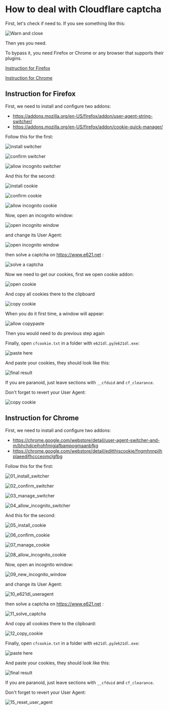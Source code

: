 # How to deal with Cloudflare captcha

First, let's check if need to. If you see something like this:

![Warn and close](pics/00_wild_cloudflare.png)

Then yes you need.

To bypass it, you need Firefox or Chrome or any browser that supports their plugins.

[Instruction for Firefox](#instruction-for-firefox)

[Instruction for Chrome](#instruction-for-chrome)

## Instruction for Firefox

First, we need to install and configure two addons:

* https://addons.mozilla.org/en-US/firefox/addon/user-agent-string-switcher/
* https://addons.mozilla.org/en-US/firefox/addon/cookie-quick-manager/

Follow this for the first:

![install switcher](pics/firefoxpix/01_install_switcher.png)

![confirm switcher](pics/firefoxpix/02_confirm_switcher.png)

![allow incognito switcher](pics/firefoxpix/03_allow_incognito_switcher.png)



And this for the second:



![install cookie](pics/firefoxpix/04_install_cookie.png)

![confirm cookie](pics/firefoxpix/05_confirm_cookie.png)

![allow incognito cookie](pics/firefoxpix/06_allow_incognito_cookie.png)



Now, open an incognito window:

![open incognito window](pics/firefoxpix/07_new_incognito_window.png)



and change its User Agent:

![open incognito window](pics/firefoxpix/08_e621dl_useragent.png)

then solve a captcha on https://www.e621.net :

![solve a captcha](pics/firefoxpix/09_solve_captcha.png)

Now we need to get our cookies, first we open cookie addon:

![open cookie](pics/firefoxpix/10_open_cookie.png)

And copy all cookies there to the clipboard

![copy cookie](pics/firefoxpix/11_copy_cookie.png)

When you do it first time, a window will appear:

![allow copypaste](pics/firefoxpix/12_allow_copypaste.png)

Then you would need to do previous step again

Finally, open `cfcookie.txt` in a folder with `e621dl.py`/`e621dl.exe`:

![paste here](pics/13_paste_here.png)

And paste your cookies, they should look like this:

![final result](pics/14_final_result.png)

If you are paranoid, just leave sections with `__cfduid` and `cf_clearance`.

Don't forget to revert your User Agent:

![copy cookie](pics/firefoxpix/15_reset_useragent.png)



## Instruction for Chrome

First, we need to install and configure two addons:

* https://chrome.google.com/webstore/detail/user-agent-switcher-and-m/bhchdcejhohfmigjafbampogmaanbfkg
* https://chrome.google.com/webstore/detail/editthiscookie/fngmhnnpilhplaeedifhccceomclgfbg

Follow this for the first:

![01_install_switcher](pics/chromepix/01_install_switcher.png)



![02_confirm_switcher](pics/chromepix/02_confirm_switcher.png)

![03_manage_switcher](pics/chromepix/03_manage_switcher.png)



![04_allow_incognito_switcher](pics/chromepix/04_allow_incognito_switcher.png)





And this for the second:



![05_install_cookie](pics/chromepix/05_install_cookie.png)



![06_confirm_cookie](pics/chromepix/06_confirm_cookie.png)



![07_manage_cookie](pics/chromepix/07_manage_cookie.png)



![08_allow_incognito_cookie](pics/chromepix/08_allow_incognito_cookie.png)



Now, open an incognito window:

![09_new_incognito_window](pics/chromepix/09_new_incognito_window.png)



and change its User Agent:

![10_e621dl_useragent](pics/chromepix/10_e621dl_useragent.png)



then solve a captcha on https://www.e621.net :

![11_solve_captcha](pics/chromepix/11_solve_captcha.png)

And copy all cookies there to the clipboard:

![12_copy_cookie](pics/chromepix/12_copy_cookie.png)

Finally, open `cfcookie.txt` in a folder with `e621dl.py`/`e621dl.exe`:

![paste here](pics/13_paste_here.png)

And paste your cookies, they should look like this:

![final result](pics/14_final_result.png)

If you are paranoid, just leave sections with `__cfduid` and `cf_clearance`.

Don't forget to revert your User Agent:

![15_reset_user_agent](pics/chromepix/15_reset_user_agent.png)
